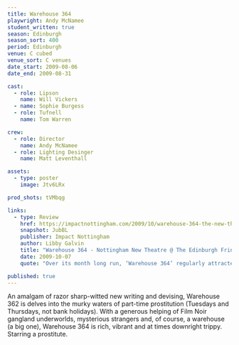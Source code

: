 ```yaml
---
title: Warehouse 364
playwright: Andy McNamee
student_written: true
season: Edinburgh
season_sort: 400
period: Edinburgh
venue: C cubed
venue_sort: C venues
date_start: 2009-08-06
date_end: 2009-08-31

cast:
  - role: Lipson
    name: Will Vickers
  - name: Sophie Burgess
  - role: Tufnell
    name: Tom Warren

crew:
  - role: Director
    name: Andy McNamee
  - role: Lighting Desinger
    name: Matt Leventhall

assets:
  - type: poster
    image: Jtv6LRx

prod_shots: tVMbqg

links:
  - type: Review
    href: https://impactnottingham.com/2009/10/warehouse-364-the-new-theatre-the-edinburgh-fringe-festival/
    snapshot: JubBL
    publisher: Impact Nottingham
    author: Libby Galvin
    title: "Warehouse 364 - Nottingham New Theatre @ The Edinburgh Fringe Festival"
    date: 2009-10-07
    quote: "Over its month long run, ‘Warehouse 364’ regularly attracted double the audience of the average Fringe performance, and deservedly so. However, McNamee’s talent for translating filmic concepts to the theatrical stage was not fully realised this time, as his action packed script suffered under the pressure of time constraints."

published: true
---
```


An amalgam of razor sharp-witted new writing and devising, Warehouse 362 is delves into the murky waters of part-time prostitution (Tuesdays and Thursdays, not bank holidays). With a generous helping of Film Noir gangland underworlds, mysterious strangers and, of course, a warehouse (a big one), Warehouse 364 is rich, vibrant and at times downright trippy. Starring a prostitute.
